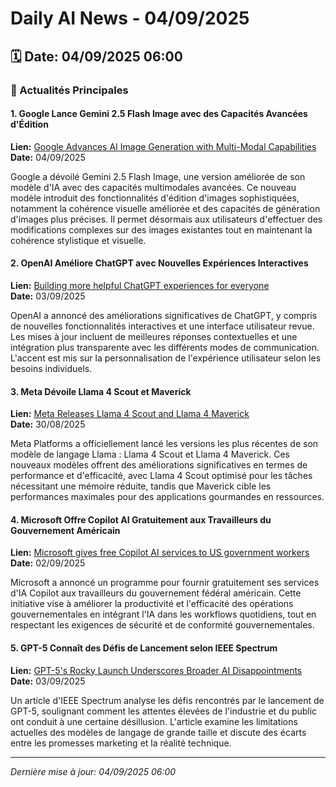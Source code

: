 # Daily AI News - 04/09/2025

## 🗓️ Date: 04/09/2025 06:00

### 📰 Actualités Principales

#### 1. Google Lance Gemini 2.5 Flash Image avec des Capacités Avancées d'Édition
**Lien:** [Google Advances AI Image Generation with Multi-Modal Capabilities](https://campustechnology.com/articles/2025/09/03/google-advances-ai-image-generation-with-multi-modal-capabilities.aspx)  
**Date:** 04/09/2025  

Google a dévoilé Gemini 2.5 Flash Image, une version améliorée de son modèle d'IA avec des capacités multimodales avancées. Ce nouveau modèle introduit des fonctionnalités d'édition d'images sophistiquées, notamment la cohérence visuelle améliorée et des capacités de génération d'images plus précises. Il permet désormais aux utilisateurs d'effectuer des modifications complexes sur des images existantes tout en maintenant la cohérence stylistique et visuelle.

#### 2. OpenAI Améliore ChatGPT avec Nouvelles Expériences Interactives
**Lien:** [Building more helpful ChatGPT experiences for everyone](https://openai.com/index/building-more-helpful-chatgpt-experiences-for-everyone/)  
**Date:** 03/09/2025  

OpenAI a annoncé des améliorations significatives de ChatGPT, y compris de nouvelles fonctionnalités interactives et une interface utilisateur revue. Les mises à jour incluent de meilleures réponses contextuelles et une intégration plus transparente avec les différents modes de communication. L'accent est mis sur la personnalisation de l'expérience utilisateur selon les besoins individuels.

#### 3. Meta Dévoile Llama 4 Scout et Maverick
**Lien:** [Meta Releases Llama 4 Scout and Llama 4 Maverick](https://www.reuters.com/technology/meta-releases-latest-version-its-llama-ai-model-2025-08-30/)  
**Date:** 30/08/2025  

Meta Platforms a officiellement lancé les versions les plus récentes de son modèle de langage Llama : Llama 4 Scout et Llama 4 Maverick. Ces nouveaux modèles offrent des améliorations significatives en termes de performance et d'efficacité, avec Llama 4 Scout optimisé pour les tâches nécessitant une mémoire réduite, tandis que Maverick cible les performances maximales pour des applications gourmandes en ressources.

#### 4. Microsoft Offre Copilot AI Gratuitement aux Travailleurs du Gouvernement Américain
**Lien:** [Microsoft gives free Copilot AI services to US government workers](https://www.nextgov.com/artificial-intelligence/2025/09/microsoft-gives-free-copilot-ai-services-us-government-workers/)  
**Date:** 02/09/2025  

Microsoft a annoncé un programme pour fournir gratuitement ses services d'IA Copilot aux travailleurs du gouvernement fédéral américain. Cette initiative vise à améliorer la productivité et l'efficacité des opérations gouvernementales en intégrant l'IA dans les workflows quotidiens, tout en respectant les exigences de sécurité et de conformité gouvernementales.

#### 5. GPT-5 Connaît des Défis de Lancement selon IEEE Spectrum
**Lien:** [GPT-5's Rocky Launch Underscores Broader AI Disappointments](https://spectrum.ieee.org/gpt-5-trough-of-disillusionment)  
**Date:** 03/09/2025  

Un article d'IEEE Spectrum analyse les défis rencontrés par le lancement de GPT-5, soulignant comment les attentes élevées de l'industrie et du public ont conduit à une certaine désillusion. L'article examine les limitations actuelles des modèles de langage de grande taille et discute des écarts entre les promesses marketing et la réalité technique.

---

*Dernière mise à jour: 04/09/2025 06:00*